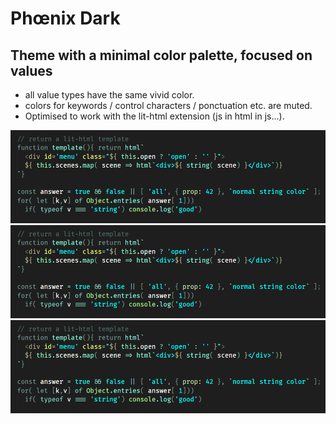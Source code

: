 # Phœnix Dark

## Theme with a minimal color palette, focused on values 
- all value types have the same vivid color.
- colors for keywords / control characters / ponctuation etc. are muted. 
- Optimised to work with the lit-html extension (js in html in js...).

![js demo](./js.png)
![pug demo](./js.png)
![stylus demo](./js.png)